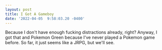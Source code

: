 ```yaml
--- 
layout: post 
title: I Got A Gameboy 
date: '2022-04-05  9:58:03.20 -0400' 
--- 
```

Because I don't have enough fucking distractions already, right? Anyway, I got that and Pokemon Green because 
I've never played a Pokemon game before. So far, it just seems like a JRPG, but we'll see. 

